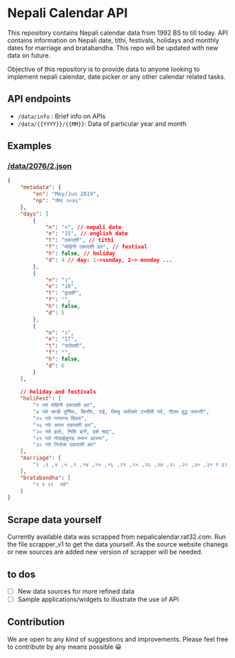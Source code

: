 # Nepali Calendar API

This repository contains Nepali calendar data from 1992 BS to till today. API contains information on Nepali date, tithi, festivals, holidays and monthly dates for marriage and bratabandha. This repo will be updated with new data on future.

Objective of this repository is to provide data to anyone looking to implement nepali calendar, date picker or any other calendar related tasks.

## API endpoints

- `/data/info` : Brief info on APIs
- `/data/{{YYYY}}/{{MM}}`: Data of particular year and month

## Examples

### [/data/2076/2.json](https://the-value-crew.github.io/nepali-calendar-api/data/2076/2.json)
```json
{
    "metadata": {
        "en": "May/Jun 2019",
        "np": "जेष्ठ २०७६"
    },
    "days": [
        {
            "n": "१", // nepali date
            "e": "15", // english date
            "t": "एकादशी", // tithi
            "f": "मोहिनी एकादशी व्रत", // festival
            "h": false, // holiday
            "d": 4 // day: 1->sunday, 2-> monday ...
        },
        {
            "n": "२",
            "e": "16",
            "t": "द्वादशी",
            "f": "",
            "h": false,
            "d": 5
        },
        {
            "n": "३",
            "e": "17",
            "t": "त्रयोदशी",
            "f": "",
            "h": false,
            "d": 6
        }
    ],
    
    // holiday and festivals
    "holiFest": [
        "१ गते मोहिनी एकादशी व्रत",
        "४ गते चण्डी पुर्णिमा, किराँत, राई, लिम्बु जातिको उर्भ्यौली पर्व, गौतम बुद्ध जयन्ती",
        "१५ गते गणतन्त्र दिवस",
        "१६ गते अपरा एकादशी व्रत",
        "२० गते हलो, निशि बार्ने, दर्श श्राद्द",
        "२१ गते गोसाईकुण्ड स्नान आरम्भ",
        "३० गते निर्जला एकादशी व्रत"
    ],
    "marriage": [
        "२ ,३ ,४ ,५ ,९ ,१४ ,१५ ,१६ ,२१ ,२५ ,२६ ,२७ ,२८ ,२९ ,३० ,३१ र ३२  गते"
    ],
    "bratabandha": [
        "९ र २९  गते"
    ]
}
```

## Scrape data yourself
Currently available data was scrapped from nepalicalendar.rat32.com. Run the file scrapper_v1 to get the data yourself. As the source website chanegs or new sources are added new version of scrapper will be needed.

## to dos
- [ ] New data sources for more refined data
- [ ] Sample applications/widgets to illustrate the use of API

## Contribution
We are open to any kind of suggestions and improvements. Please feel free to contribute by any means possible 😀
